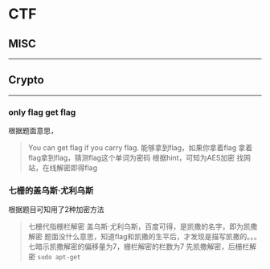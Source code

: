 # CTF
##  MISC
---
##  Crypto
---
###  only flag get flag
根据题面意思，
>You can get flag if you carry flag.
>能够拿到flag，如果你拿着flag
拿着flag拿到flag，猜测flag这个单词为密码
根据hint，可知为AES加密
找网站，在线解密即得flag
###  七栅的盖乌斯·尤利乌斯
根据题目可知用了2种加密方法
>七栅代指栅栏解密
>盖乌斯·尤利乌斯，百度可得，是凯撒的名字，即为凯撒解密
题面没什么意思，知道flag和凯撒的生平后，才发现是描写凯撒的。。。
七暗示凯撒解密的偏移量为7，栅栏解密的栏数为7
先凯撒解密，后栅栏解密
```sudo apt-get ```
